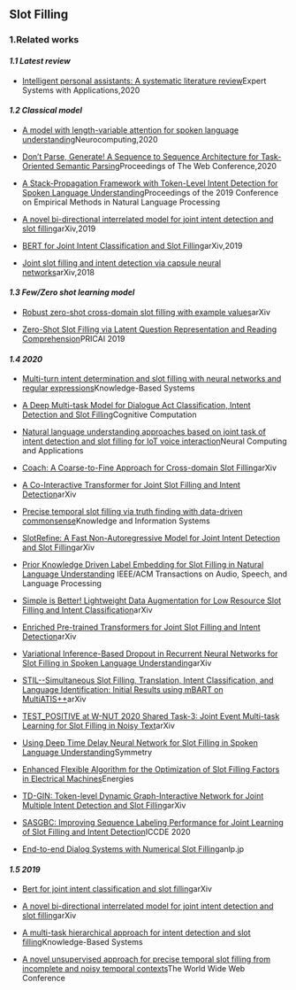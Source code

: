 ## Slot Filling

### 1.Related works

#### ***1.1 Latest review***

- [Intelligent personal assistants: A systematic literature review](https://www.sciencedirect.com/science/article/pii/S0957417420300191)Expert Systems with Applications,2020


#### ***1.2 Classical model***

- [A model with length-variable attention for spoken language understanding](https://www.sciencedirect.com/science/article/pii/S0925231219314791)Neurocomputing,2020

- [Don’t Parse, Generate! A Sequence to Sequence Architecture for Task-Oriented Semantic Parsing](https://dl.acm.org/doi/abs/10.1145/3366423.3380064)Proceedings of The Web Conference,2020

- [A Stack-Propagation Framework with Token-Level Intent Detection for Spoken Language Understanding](https://www.aclweb.org/anthology/D19-1214.pdf)Proceedings of the 2019 Conference on Empirical Methods in Natural Language Processing

- [A novel bi-directional interrelated model for joint intent detection and slot filling](https://arxiv.org/abs/1907.00390)arXiv,2019

- [BERT for Joint Intent Classification and Slot Filling](https://arxiv.org/abs/1902.10909)arXiv,2019

- [Joint slot filling and intent detection via capsule neural networks](https://arxiv.org/abs/1812.09471)arXiv,2018


#### ***1.3 Few/Zero shot learning model***

- [Robust zero-shot cross-domain slot filling with example values](https://arxiv.org/abs/1906.06870)arXiv

- [Zero-Shot Slot Filling via Latent Question Representation and Reading Comprehension](https://link.springer.com/chapter/10.1007/978-3-030-29894-4_10)PRICAI 2019

#### ***1.4 2020***

- [Multi-turn intent determination and slot filling with neural networks and regular expressions](https://www.sciencedirect.com/science/article/pii/S0950705120305578)Knowledge-Based Systems

- [A Deep Multi-task Model for Dialogue Act Classification, Intent Detection and Slot Filling](https://link.springer.com/content/pdf/10.1007/s12559-020-09718-4.pdf)Cognitive Computation

- [Natural language understanding approaches based on joint task of intent detection and slot filling for IoT voice interaction](https://link.springer.com/content/pdf/10.1007/s00521-020-04805-x.pdf)Neural Computing and Applications

- [Coach: A Coarse-to-Fine Approach for Cross-domain Slot Filling](https://arxiv.org/abs/2004.11727)arXiv

- [A Co-Interactive Transformer for Joint Slot Filling and Intent Detection](https://arxiv.org/abs/2010.03880)arXiv

- [Precise temporal slot filling via truth finding with data-driven commonsense](https://link.springer.com/article/10.1007/s10115-020-01493-w)Knowledge and Information Systems

- [SlotRefine: A Fast Non-Autoregressive Model for Joint Intent Detection and Slot Filling](https://arxiv.org/abs/2010.02693)arXiv

- [Prior Knowledge Driven Label Embedding for Slot Filling in Natural Language Understanding](https://ieeexplore.ieee.org/abstract/document/9033997/) IEEE/ACM Transactions on Audio, Speech, and Language Processing

- [Simple is Better! Lightweight Data Augmentation for Low Resource Slot Filling and Intent Classification](https://arxiv.org/abs/2009.03695)arXiv

- [Enriched Pre-trained Transformers for Joint Slot Filling and Intent Detection](https://arxiv.org/abs/2004.14848)arXiv

- [Variational Inference-Based Dropout in Recurrent Neural Networks for Slot Filling in Spoken Language Understanding](https://arxiv.org/abs/2009.01003)arXiv

- [STIL--Simultaneous Slot Filling, Translation, Intent Classification, and Language Identification: Initial Results using mBART on MultiATIS++](https://arxiv.org/abs/2010.00760)arXiv

- [TEST_POSITIVE at W-NUT 2020 Shared Task-3: Joint Event Multi-task Learning for Slot Filling in Noisy Text](https://arxiv.org/abs/2009.14262)arXiv

- [Using Deep Time Delay Neural Network for Slot Filling in Spoken Language Understanding](https://www.mdpi.com/2073-8994/12/6/993)Symmetry

- [Enhanced Flexible Algorithm for the Optimization of Slot Filling Factors in Electrical Machines](https://www.mdpi.com/1996-1073/13/5/1041)Energies

- [TD-GIN: Token-level Dynamic Graph-Interactive Network for Joint Multiple Intent Detection and Slot Filling](https://arxiv.org/abs/2004.10087)arXiv

- [SASGBC: Improving Sequence Labeling Performance for Joint Learning of Slot Filling and Intent Detection](https://dl.acm.org/doi/abs/10.1145/3379247.3379266)ICCDE 2020

- [End-to-end Dialog Systems with Numerical Slot Filling](https://www.anlp.jp/proceedings/annual_meeting/2020/pdf_dir/P5-32.pdf)anlp.jp

#### ***1.5 2019***

- [Bert for joint intent classification and slot filling](https://arxiv.org/abs/1902.10909)arXiv

- [A novel bi-directional interrelated model for joint intent detection and slot filling](https://arxiv.org/abs/1907.00390)arXiv

- [A multi-task hierarchical approach for intent detection and slot filling](https://www.sciencedirect.com/science/article/pii/S0950705119303211)Knowledge-Based Systems

- [A novel unsupervised approach for precise temporal slot filling from incomplete and noisy temporal contexts](https://dl.acm.org/doi/abs/10.1145/3308558.3313435)The World Wide Web Conference

